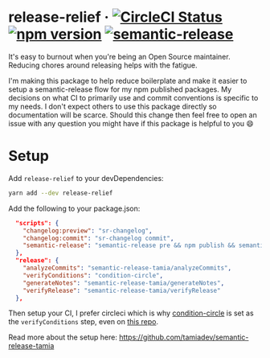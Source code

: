# release-relief &middot; [![CircleCI Status](https://img.shields.io/circleci/project/github/stipsan/release-relief.svg?style=flat-square)](https://circleci.com/gh/stipsan/release-relief) [![npm version](https://img.shields.io/npm/v/release-relief.svg?style=flat-square)](https://www.npmjs.com/package/release-relief) [![semantic-release](https://img.shields.io/badge/%20%20%F0%9F%93%A6%F0%9F%9A%80-semantic--release-e10079.svg?style=flat-square)](https://github.com/semantic-release/semantic-release)

It's easy to burnout when you're being an Open Source maintainer. Reducing chores around releasing helps with the fatigue.

I'm making this package to help reduce boilerplate and make it easier to setup a semantic-release flow for my npm published packages.
My decisions on what CI to primarily use and commit conventions is specific to my needs. I don't expect others to use this package directly so documentation will be scarce.
Should this change then feel free to open an issue with any question you might have if this package is helpful to you :smile:

# Setup

Add `release-relief` to your devDependencies:

```bash
yarn add --dev release-relief
```

Add the following to your package.json:

```json
  "scripts": {
    "changelog:preview": "sr-changelog",
    "changelog:commit": "sr-changelog commit",
    "semantic-release": "semantic-release pre && npm publish && semantic-release post"
  },
  "release": {
    "analyzeCommits": "semantic-release-tamia/analyzeCommits",
    "verifyConditions": "condition-circle",
    "generateNotes": "semantic-release-tamia/generateNotes",
    "verifyRelease": "semantic-release-tamia/verifyRelease"
  },
```

Then setup your CI, I prefer circleci which is why [condition-circle](https://www.npmjs.com/package/condition-circle) is set as the `verifyConditions` step, even on [this repo](https://github.com/stipsan/release-relief/blob/f25c65ddff64aff74555db92f80197bc3a9c7352/.circleci/config.yml#L24).

Read more about the setup here: https://github.com/tamiadev/semantic-release-tamia
